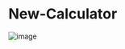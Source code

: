 # New-Calculator



![image](https://github.com/AsmrCoding/New-Calculator/assets/142104849/e562b91f-a565-4191-a14e-46927f00f645)
